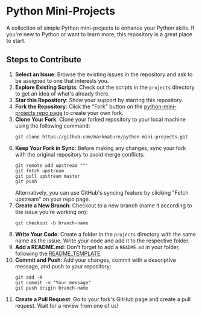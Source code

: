 # Python Mini-Projects

A collection of simple Python mini-projects to enhance your Python skills. If you're new to Python or want to learn more, this repository is a great place to start.

## Steps to Contribute

1. **Select an Issue**: Browse the existing issues in the repository and ask to be assigned to one that interests you.
2. **Explore Existing Scripts**: Check out the scripts in the `projects` directory to get an idea of what's already there.
3. **Star this Repository**: Show your support by starring this repository.
4. **Fork the Repository**: Click the "Fork" button on the [python-mini-projects repo page](https://github.com/Python-World/python-mini-projects) to create your own fork.
5. **Clone Your Fork**: Clone your forked repository to your local machine using the following command:
   ```
   git clone https://github.com/marknature/python-mini-projects.git
   ```
6. **Keep Your Fork in Sync**: Before making any changes, sync your fork with the original repository to avoid merge conflicts:
   ```
   git remote add upstream ""'
   git fetch upstream
   git pull upstream master
   git push
   ```
   Alternatively, you can use GitHub's syncing feature by clicking "Fetch upstream" on your repo page.
7. **Create a New Branch**: Checkout to a new branch (name it according to the issue you're working on):
   ```
   git checkout -b branch-name
   ```
8. **Write Your Code**: Create a folder in the `projects` directory with the same name as the issue. Write your code and add it to the respective folder.
9. **Add a README.md**: Don't forget to add a `README.md` in your folder, following the [README_TEMPLATE](https://github.com/Python-World/python-mini-projects/blob/master/README_TEMPLATE.md).
10. **Commit and Push**: Add your changes, commit with a descriptive message, and push to your repository:
    ```
    git add -A
    git commit -m "Your message"
    git push origin branch-name
    ```
11. **Create a Pull Request**: Go to your fork's GitHub page and create a pull request. Wait for a review from one of us!
